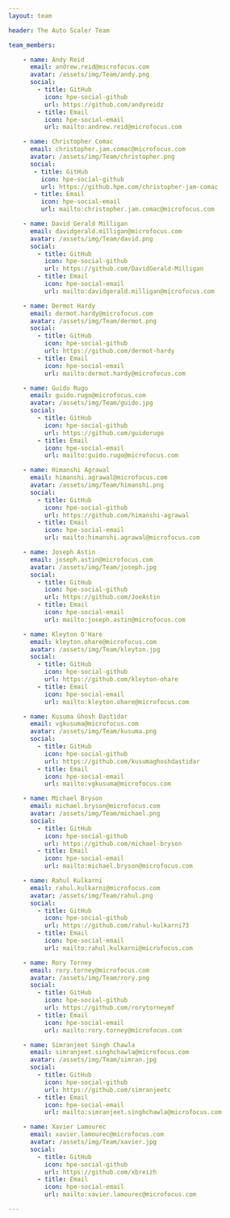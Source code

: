 ```yaml
---
layout: team

header: The Auto Scaler Team

team_members:

    - name: Andy Reid
      email: andrew.reid@microfocus.com
      avatar: /assets/img/Team/andy.png
      social:
        - title: GitHub
          icon: hpe-social-github
          url: https://github.com/andyreidz
        - title: Email
          icon: hpe-social-email
          url: mailto:andrew.reid@microfocus.com

    - name: Christopher Comac
      email: christopher.jam.comac@microfocus.com
      avatar: /assets/img/Team/christopher.png
      social:
       - title: GitHub
         icon: hpe-social-github
         url: https://github.hpe.com/christopher-jam-comac
       - title: Email
         icon: hpe-social-email
         url: mailto:christopher.jam.comac@microfocus.com

    - name: David Gerald Milligan
      email: davidgerald.milligan@microfocus.com
      avatar: /assets/img/Team/david.png
      social:
        - title: GitHub
          icon: hpe-social-github
          url: https://github.com/DavidGerald-Milligan
        - title: Email
          icon: hpe-social-email
          url: mailto:davidgerald.milligan@microfocus.com

    - name: Dermot Hardy
      email: dermot.hardy@microfocus.com
      avatar: /assets/img/Team/dermot.png
      social:
        - title: GitHub
          icon: hpe-social-github
          url: https://github.com/dermot-hardy
        - title: Email
          icon: hpe-social-email
          url: mailto:dermot.hardy@microfocus.com

    - name: Guido Rugo
      email: guido.rugo@microfocus.com
      avatar: /assets/img/Team/guido.jpg
      social:
        - title: GitHub
          icon: hpe-social-github
          url: https://github.com/guidorugo
        - title: Email
          icon: hpe-social-email
          url: mailto:guido.rugo@microfocus.com

    - name: Himanshi Agrawal
      email: himanshi.agrawal@microfocus.com
      avatar: /assets/img/Team/himanshi.png
      social:
        - title: GitHub
          icon: hpe-social-github
          url: https://github.com/himanshi-agrawal
        - title: Email
          icon: hpe-social-email
          url: mailto:himanshi.agrawal@microfocus.com

    - name: Joseph Astin
      email: joseph.astin@microfocus.com
      avatar: /assets/img/Team/joseph.jpg
      social:
        - title: GitHub
          icon: hpe-social-github
          url: https://github.com/JoeAstin
        - title: Email
          icon: hpe-social-email
          url: mailto:joseph.astin@microfocus.com

    - name: Kleyton O'Hare 
      email: kleyton.ohare@microfocus.com
      avatar: /assets/img/Team/kleyton.jpg
      social:
        - title: GitHub
          icon: hpe-social-github
          url: https://github.com/kleyton-ohare
        - title: Email
          icon: hpe-social-email
          url: mailto:kleyton.ohare@microfocus.com

    - name: Kusuma Ghosh Dastidar
      email: vgkusuma@microfocus.com
      avatar: /assets/img/Team/kusuma.png
      social:
        - title: GitHub
          icon: hpe-social-github
          url: https://github.com/kusumaghoshdastidar
        - title: Email
          icon: hpe-social-email
          url: mailto:vgkusuma@microfocus.com

    - name: Michael Bryson
      email: michael.bryson@microfocus.com
      avatar: /assets/img/Team/michael.png
      social:
        - title: GitHub
          icon: hpe-social-github
          url: https://github.com/michael-bryson
        - title: Email
          icon: hpe-social-email
          url: mailto:michael.bryson@microfocus.com

    - name: Rahul Kulkarni
      email: rahul.kulkarni@microfocus.com
      avatar: /assets/img/Team/rahul.png
      social:
        - title: GitHub
          icon: hpe-social-github
          url: https://github.com/rahul-kulkarni73
        - title: Email
          icon: hpe-social-email
          url: mailto:rahul.kulkarni@microfocus.com

    - name: Rory Torney
      email: rory.torney@microfocus.com
      avatar: /assets/img/Team/rory.png
      social:
        - title: GitHub
          icon: hpe-social-github
          url: https://github.com/rorytorneymf
        - title: Email
          icon: hpe-social-email
          url: mailto:rory.torney@microfocus.com

    - name: Simranjeet Singh Chawla
      email: simranjeet.singhchawla@microfocus.com
      avatar: /assets/img/Team/simran.jpg
      social:
        - title: GitHub
          icon: hpe-social-github
          url: https://github.com/simranjeetc
        - title: Email
          icon: hpe-social-email
          url: mailto:simranjeet.singhchawla@microfocus.com      

    - name: Xavier Lamourec
      email: xavier.lamourec@microfocus.com
      avatar: /assets/img/Team/xavier.jpg
      social:
        - title: GitHub
          icon: hpe-social-github
          url: https://github.com/xbreizh
        - title: Email
          icon: hpe-social-email
          url: mailto:xavier.lamourec@microfocus.com

---
```

